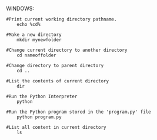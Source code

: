 WINDOWS:

	#Print current working directory pathname.
		echo %cd%

	#Make a new directory
		mkdir mynewfolder

	#Change current directory to another directory
		cd nameoffolder

	#Change directory to parent directory
		cd ..

	#List the contents of current directory
		dir

	#Run the Python Interpreter
		python

	#Run the Python program stored in the 'program.py' file
		python program.py

	#List all content in current directory
		ls
